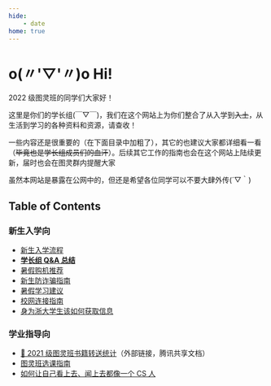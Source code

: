 ```yaml
---
hide:
    - date
home: true
---
```


# o(〃'▽'〃)o Hi!

2022 级图灵班的同学们大家好！

这里是你们的学长组(￣▽￣)，我们在这个网站上为你们整合了从入学到<del>入土</del>，从生活到学习的各种资料和资源，请查收！

一些内容还是很重要的（在下面目录中加粗了），其它的也建议大家都详细看一看（~~毕竟也是学长组成员们的血汗~~）。后续其它工作的指南也会在这个网站上陆续更新，届时也会在图灵群内提醒大家

虽然本网站是暴露在公网中的，但还是希望各位同学可以不要大肆外传(´▽｀)

## Table of Contents
### 新生入学向

- [新生入学流程](checkin)
- [**学长组 Q&A 总结**](qa)
- [暑假购机推荐](machine)
- [新生防诈骗指南](anti_fraud)
- [暑假学习建议](summer_study)
- [校网连接指南](rvpn)
- [身为浙大学生该如何获取信息](getinfo)

### 学业指导向
- [🔗 2021 级图灵班书籍转送统计](https://docs.qq.com/sheet/DT1NMbEJqWmpZbldt)（外部链接，腾讯共享文档）
- [图灵班选课指南](course_selection)
- [如何让自己看上去、闻上去都像一个 CS 人](cser)
<!-- - [通识课程经验（**WIP**）](general)
- [回忆卷汇总（**WIP**）](old_exam) -->